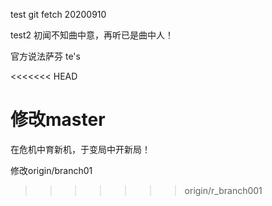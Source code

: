 test git fetch 20200910

test2
初闻不知曲中意，再听已是曲中人！

官方说法萨芬
te's

<<<<<<< HEAD

修改master
=======
在危机中育新机，于变局中开新局！

修改origin/branch01
>>>>>>> origin/r_branch001
